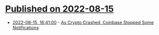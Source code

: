 # [Published on 2022-08-15](index.md)

* [2022-08-15, 16:41:00](https://slashdot.org/story/22/08/15/1539221/as-crypto-crashed-coinbase-stopped-some-notifications?utm_source=rss1.0mainlinkanon&utm_medium=feed) - [As Crypto Crashed, Coinbase Stopped Some Notifications](https://slashdot.org/story/22/08/15/1539221/as-crypto-crashed-coinbase-stopped-some-notifications?utm_source=rss1.0mainlinkanon&utm_medium=feed)
